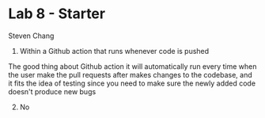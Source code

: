 # Lab 8 - Starter

Steven Chang

1. Within a Github action that runs whenever code is pushed 

The good thing about Github action it will automatically run every time when the user make the pull requests after makes changes to the codebase, and it fits the idea of testing since you need to make sure the newly added code doesn't produce new bugs

2. No


